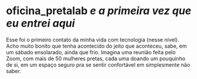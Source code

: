 # oficina_pretalab _e a primeira vez que eu entrei aqui_

Esse foi o primeiro contato da minha vida com tecnologia (nesse nível). 
Acho muito bonito que tenha acontecido do jeito que aconteceu, sabe, em um sábado ensolarado, ainda que frio. 
Imagina uma reunião feita pelo Zoom, com mais de 50 mulheres pretas, cada uma doando um pouquinho de si, 
em um espaço seguro pra se sentir confortável em simplesmente não saber. 

